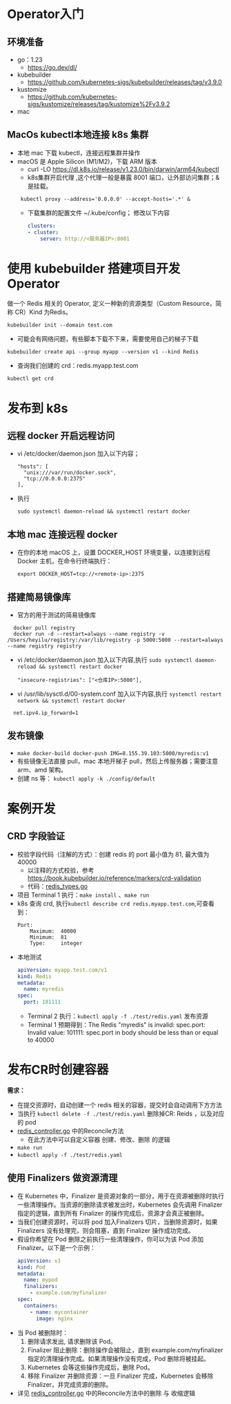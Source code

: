 # Operator入门

## 环境准备
- go：1.23 
  - https://go.dev/dl/
- kubebuilder
  - https://github.com/kubernetes-sigs/kubebuilder/releases/tag/v3.9.0
- kustomize
  - https://github.com/kubernetes-sigs/kustomize/releases/tag/kustomize%2Fv3.9.2
- mac

## MacOs kubectl本地连接 k8s 集群

- 本地 mac 下载 kubectl，连接远程集群并操作
- macOS 是 Apple Silicon (M1/M2)，下载 ARM 版本
  - curl -LO https://dl.k8s.io/release/v1.23.0/bin/darwin/arm64/kubectl
  - k8s集群开启代理 ,这个代理一般是暴露 8001 端口，让外部访问集群；&是挂载。
  ```
   kubectl proxy --address='0.0.0.0' --accept-hosts='.*' &
   ```
  - 下载集群的配置文件 ~/.kube/config； 修改以下内容
    ```yaml
    clusters:
    - cluster:
        server: http://<服务器IP>:8001
    ```
    
# 使用 kubebuilder 搭建项目开发Operator
做一个 Redis 相关的 Operator, 定义一种新的资源类型（Custom Resource，简称 CR）Kind 为Redis。
```
kubebuilder init --domain test.com
```
- 可能会有网络问题，有些脚本下载不下来，需要使用自己的梯子下载
```
kubebuilder create api --group myapp --version v1 --kind Redis
```
- 查询我们创建的 crd：redis.myapp.test.com
```
kubectl get crd 
```

# 发布到 k8s

## 远程 docker 开启远程访问
- vi /etc/docker/daemon.json  加入以下内容；
  ```
  "hosts": [
    "unix:///var/run/docker.sock",
    "tcp://0.0.0.0:2375"
  ],
  ```
- 执行 
  ```
  sudo systemctl daemon-reload && systemctl restart docker
  ``` 
## 本地 mac 连接远程 docker
- 在你的本地 macOS 上，设置 DOCKER_HOST 环境变量，以连接到远程 Docker 主机，在命令行终端执行：
  ```shell
  export DOCKER_HOST=tcp://<remote-ip>:2375
  ```

## 搭建简易镜像库
- 官方的用于测试的简易镜像库
```
  docker pull registry
  docker run -d --restart=always --name registry -v /Users/heyilu/registry:/var/lib/registry -p 5000:5000 --restart=always --name registry registry
```
- vi /etc/docker/daemon.json 加入以下内容,执行 `sudo systemctl daemon-reload && systemctl restart docker`
  ```
  "insecure-registries": ["<仓库IP>:5000"],
  ```
- vi /usr/lib/sysctl.d/00-system.conf 加入以下内容,执行 `systemctl restart network && systemctl restart docker`
```
  net.ipv4.ip_forward=1
```

## 发布镜像
- `make docker-build docker-push IMG=8.155.39.103:5000/myredis:v1`
- 有些镜像无法直接 pull，mac 本地开梯子 pull，然后上传服务器；需要注意 arm、amd 架构。
- 创建 ns 等： `kubectl apply -k ./config/default`


# 案例开发
## CRD 字段验证
- 校验字段代码（注解的方式）：创建 redis 的 port 最小值为 81, 最大值为 40000
  - 以注释的方式校验，参考 https://book.kubebuilder.io/reference/markers/crd-validation
  - 代码：[redis_types.go](api/v1/redis_types.go)
- 项目 Terminal 1 执行：`make install` 、`make run`
- k8s 查询 crd, 执行`kubectl describe crd redis.myapp.test.com`,可查看到：
  ```
  Port:
      Maximum:  40000
      Minimum:  81
      Type:     integer
  ```
- 本地测试
  ```yaml
  apiVersion: myapp.test.com/v1
  kind: Redis
  metadata:
    name: myredis
  spec:
    port: 101111
  ```
  -  Terminal 2 执行：`kubectl apply -f ./test/redis.yaml` 发布资源
    - Terminal 1 预期得到：The Redis "myredis" is invalid: spec.port: Invalid value: 101111: spec.port in body should be less than or equal to 40000

  
# 发布CR时创建容器

**需求：**
- 在提交资源时，自动创建一个 redis 相关的容器，提交时会自动调用下方方法
- 当执行 `kubectl delete -f ./test/redis.yaml` 删除掉CR: Reids ，以及对应的 pod
- [redis_controller.go](controllers/redis_controller.go) 中的Reconcile方法
  - 在此方法中可以自定义容器 创建、修改、删除 的逻辑
- `make run`
- `kubectl apply -f ./test/redis.yaml`

## 使用 Finalizers 做资源清理
- 在 Kubernetes 中，Finalizer 是资源对象的一部分，用于在资源被删除时执行一些清理操作。当资源的删除请求被发出时，Kubernetes 会先调用 Finalizer 指定的逻辑，直到所有 Finalizer 的操作完成后，资源才会真正被删除。
- 当我们创建资源时，可以将 pod 加入Finalizers 切片，当删除资源时，如果Finalizers 没有处理完，则会阻塞，直到 Finalizer 操作成功完成。
- 假设你希望在 Pod 删除之前执行一些清理操作，你可以为该 Pod 添加 Finalizer。以下是一个示例：
  ```yaml
  apiVersion: v1
  kind: Pod
  metadata:
    name: mypod
    finalizers:
      - example.com/myfinalizer
  spec:
    containers:
      - name: mycontainer
        image: nginx
  ```
- 当 Pod 被删除时：
  1. 删除请求发出, 请求删除该 Pod。
  2. Finalizer 阻止删除：删除操作会被阻止，直到 example.com/myfinalizer 指定的清理操作完成。如果清理操作没有完成，Pod 删除将被挂起。
  3. Kubernetes 会等这些操作完成后，删除 Pod。
  4. 移除 Finalizer 并删除资源：一旦 Finalizer 完成，Kubernetes 会移除 Finalizer，并完成资源的删除。
- 详见 [redis_controller.go](controllers/redis_controller.go) 中的Reconcile方法中的删除 与 收缩逻辑


